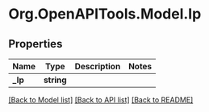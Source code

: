 
# Org.OpenAPITools.Model.Ip

## Properties

Name | Type | Description | Notes
------------ | ------------- | ------------- | -------------
**_Ip** | **string** |  | 

[[Back to Model list]](../README.md#documentation-for-models)
[[Back to API list]](../README.md#documentation-for-api-endpoints)
[[Back to README]](../README.md)

